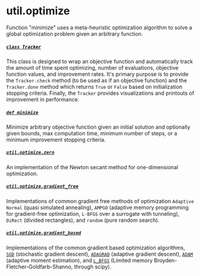 # util.optimize

Function "minimize" uses a meta-heuristic optimization algorithm to solve a global optimization problem given an arbitrary function.

<h5><code><a href="https://github.com/tchlux/util/blob/master/util/optimize/__init__.py#L23"><font color="black">class Tracker</font></a></code></h4>

This class is designed to wrap an objective function and automatically track the amount of time spent optimizing, number of evaluations, objective function values, and improvement rates. It's primary purpose is to provide the `Tracker.check` method (to be used as if an objective function) and the `Tracker.done` method which returns `True` or `False` based on initialization stopping criteria. Finally, the `Tracker` provides visualizations and printouts of improvement in performance.

<h5><code><a href="https://github.com/tchlux/util/blob/master/util/optimize/__init__.py#L124">def minimize</a></code></h4>

Minimize arbitrary objective function given an initial solution and optionally given bounds, max computation time, minimum number of steps, or a minimum improvement stopping criteria.

<h5><code><a href="https://github.com/tchlux/util/blob/master/util/optimize/newton.py#L1">util.optimize.zero</a></code></h4>

An implementation of the Newton secant method for one-dimensional optimization.

<h5><code><a href="https://github.com/tchlux/util/blob/master/util/optimize/gradient_free.py">util.optimize.gradient_free</a></code></h4>

Implementations of common gradient free methods of optimization `Adaptive Normal` (quasi simulated annealing), `AMPGO` (adaptive memory programming for gradient-free optimization, `L-BFGS` over a surrogate with tunneling), `DiRect` (divided rectangles), and `random` (pure random search).

<h5><code><a href="https://github.com/tchlux/util/blob/master/util/optimize/gradient_based.py">util.optimize.gradient_based</a></code></h4>

Implementations of the common gradient based optimization algorithms, <code><a href="https://github.com/tchlux/util/blob/master/util/optimize/gradient_based.py#L18">SGD</a></code> (stochastic gradient descent), <code><a href="https://github.com/tchlux/util/blob/master/util/optimize/gradient_based.py#L39">ADAGRAD</a></code> (adaptive gradient descent), <code><a href="https://github.com/tchlux/util/blob/master/util/optimize/gradient_based.py#L63">ADAM</a></code> (adaptive moment estimation), and <code><a href="util/optimize/gradient_based.py#L7">L_BFGS</a></code> (Limited memory Broyden-Fletcher-Goldfarb-Shanno, through scipy).
